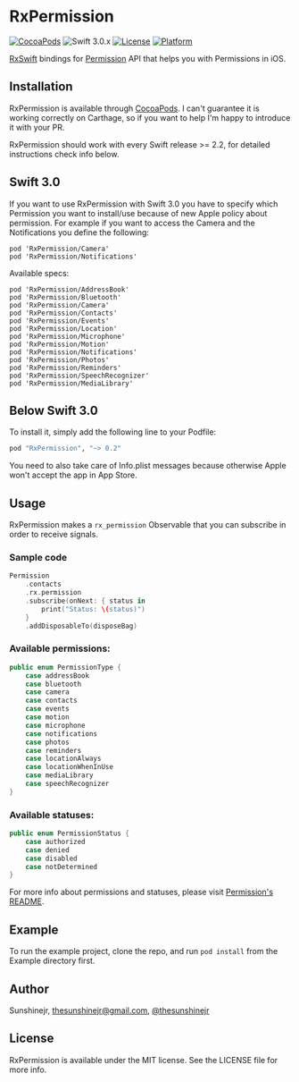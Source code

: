# RxPermission

[![CocoaPods](https://img.shields.io/cocoapods/v/RxPermission.svg)](https://github.com/sunshinejr/RxPermission)
![Swift 3.0.x](https://img.shields.io/badge/Swift-3.0.x-orange.svg)
[![License](https://img.shields.io/cocoapods/l/RxPermission.svg?style=flat)](http://cocoapods.org/pods/RxPermission)
[![Platform](https://img.shields.io/cocoapods/p/RxPermission.svg?style=flat)](http://cocoapods.org/pods/RxPermission)

[RxSwift](https://github.com/ReactiveX/RxSwift) bindings for [Permission](https://github.com/delba/Permission) API that helps you with Permissions in iOS.

## Installation

RxPermission is available through [CocoaPods](http://cocoapods.org). I can't
guarantee it is working correctly on Carthage, so if you want to help I'm happy
to introduce it with your PR.

RxPermission should work with every Swift release >= 2.2, for detailed
instructions check info below.

## Swift 3.0
If you want to use RxPermission with Swift 3.0 you have to specify which
Permission you want to install/use because of new Apple policy about permission.
For example if you want to access the Camera and the Notifications you define the following:
```
pod 'RxPermission/Camera'
pod 'RxPermission/Notifications'
```

Available specs:
```
pod 'RxPermission/AddressBook'
pod 'RxPermission/Bluetooth'
pod 'RxPermission/Camera'
pod 'RxPermission/Contacts'
pod 'RxPermission/Events'
pod 'RxPermission/Location'
pod 'RxPermission/Microphone'
pod 'RxPermission/Motion'
pod 'RxPermission/Notifications'
pod 'RxPermission/Photos'
pod 'RxPermission/Reminders'
pod 'RxPermission/SpeechRecognizer'
pod 'RxPermission/MediaLibrary'
```

## Below Swift 3.0

To install it, simply add the following line to your Podfile:

```ruby
pod "RxPermission", "~> 0.2"
```

You need to also take care of Info.plist messages because otherwise Apple won't
accept the app in App Store.

## Usage

RxPermission makes a `rx_permission` Observable that you can subscribe in order to receive signals.

### Sample code
```swift
Permission
    .contacts
    .rx.permission
    .subscribe(onNext: { status in
        print("Status: \(status)")
    }
    .addDisposableTo(disposeBag)
```

### Available permissions:
```swift
public enum PermissionType {
    case addressBook
    case bluetooth
    case camera    
    case contacts
    case events
    case motion
    case microphone
    case notifications
    case photos
    case reminders
    case locationAlways
    case locationWhenInUse
    case mediaLibrary
    case speechRecognizer
}
```

### Available statuses:
```swift
public enum PermissionStatus {
    case authorized
    case denied
    case disabled
    case notDetermined
}
```

For more info about permissions and statuses, please visit [Permission's README](https://github.com/delba/Permission#permission).

## Example

To run the example project, clone the repo, and run `pod install` from the Example directory first.

## Author

Sunshinejr, thesunshinejr@gmail.com, <a href="https://twitter.com/thesunshinejr">@thesunshinejr</a>

## License

RxPermission is available under the MIT license. See the LICENSE file for more info.
